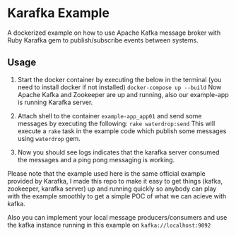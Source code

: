 # Karafka Example

A dockerized example on how to use Apache Kafka message broker with Ruby Karafka gem to publish/subscribe events between systems.

## Usage
1. Start the docker container by executing the below in the terminal (you need to install docker if not installed)
`docker-compose up --build`
Now Apache Kafka and Zookeeper are up and running, also our example-app is running Karafka server.

2. Attach shell to the container `example-app_app01` and send some messages by executing the following:
`rake waterdrop:send`
This will execute a `rake` task in the example code which publish some messages using `waterdrop` gem.

3. Now you should see logs indicates that the karafka server consumed the messages and a ping pong messaging is working.

Please note that the example used here is the same official example provided by Karafka, I made this repo to make it easy to get things (kafka, zookeeper, karafka server) up and running quickly so anybody can play with the example smoothly to get a simple POC of what we can acieve with kafka.

Also you can implement your local message producers/consumers and use the kafka instance running in this example on `kafka://localhost:9092`
